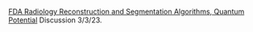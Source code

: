 [FDA Radiology Reconstruction and Segmentation Algorithms, Quantum Potential](https://www.youtube.com/watch?v=HyH6HPnHywQ&t=1s) Discussion 3/3/23.
